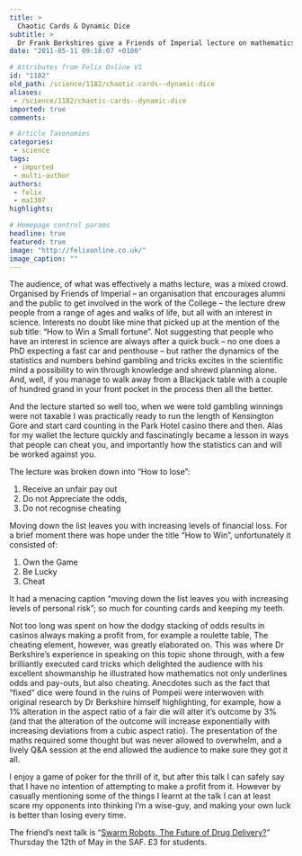 ```yaml
---
title: >
  Chaotic Cards & Dynamic Dice
subtitle: >
  Dr Frank Berkshires give a Friends of Imperial lecture on mathematics and gambling
date: "2011-05-11 09:18:07 +0100"

# Attributes from Felix Online V1
id: "1182"
old_path: /science/1182/chaotic-cards--dynamic-dice
aliases:
 - /science/1182/chaotic-cards--dynamic-dice
imported: true
comments:

# Article Taxonomies
categories:
 - science
tags:
 - imported
 - multi-author
authors:
 - felix
 - ma1307
highlights:

# Homepage control params
headline: true
featured: true
image: "http://felixonline.co.uk/"
image_caption: ""
---
```


The audience, of what was effectively a maths lecture, was a mixed crowd. Organised by Friends of Imperial – an organisation that encourages alumni and the public to get involved in the work of the College – the lecture drew people from a range of ages and walks of life, but all with an interest in science. Interests no doubt like mine that picked up at the mention of the sub title: “How to Win a Small fortune”. Not suggesting that people who have an interest in science are always after a quick buck – no one does a PhD expecting a fast car and penthouse – but rather the dynamics of the statistics and numbers behind gambling and tricks excites in the scientific mind a possibility to win through knowledge and shrewd planning alone. And, well, if you manage to walk away from a Blackjack table with a couple of hundred grand in your front pocket in the process then all the better.

And the lecture started so well too, when we were told gambling winnings were not taxable I was practically ready to run the length of Kensington Gore and start card counting in the Park Hotel casino there and then. Alas for my wallet the lecture quickly and fascinatingly became a lesson in ways that people can cheat you, and importantly how the statistics can and will be worked against you.

The lecture was broken down into “How to lose”:
 1. Receive an unfair pay out
 2. Do not Appreciate the odds,
 3. Do not recognise cheating

Moving down the list leaves you with increasing levels of financial loss. For a brief moment there was hope under the title “How to Win”, unfortunately it consisted of:
 1. Own the Game
 2. Be Lucky
 3. Cheat

It had a menacing caption “moving down the list leaves you with increasing levels of personal risk”; so much for counting cards and keeping my teeth.

Not too long was spent on how the dodgy stacking of odds results in casinos always making a profit from, for example a roulette table, The cheating element, however, was greatly elaborated on. This was where Dr Berkshire’s experience in speaking on this topic shone through, with a few brilliantly executed card tricks which delighted the audience with his excellent showmanship he illustrated how mathematics not only underlines odds and pay-outs, but also cheating. Anecdotes such as the fact that “fixed” dice were found in the ruins of Pompeii were interwoven with original research by Dr Berkshire himself highlighting, for example, how a 1% alteration in the aspect ratio of a fair die will alter it’s outcome by 3% (and that the alteration of the outcome will increase exponentially with increasing deviations from a cubic aspect ratio). The presentation of the maths required some thought but was never allowed to overwhelm, and a lively Q&A session at the end allowed the audience to make sure they got it all.

I enjoy a game of poker for the thrill of it, but after this talk I can safely say that I have no intention of attempting to make a profit from it. However by casually mentioning some of the things I learnt at the talk I can at least scare my opponents into thinking I’m a wise-guy, and making your own luck is better than losing every time.

The friend’s next talk is “[Swarm Robots, The Future of Drug Delivery?](http://www.friendsofimperial.org.uk/FOIC-Index.php?pg=FullEvent&from=Our-Events&ev=69)” Thursday the 12th of May in the SAF. £3 for students.
